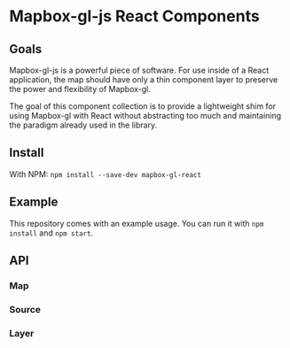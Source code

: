 # Mapbox-gl-js React Components
## Goals
Mapbox-gl-js is a powerful piece of software. For use inside of a React application, the map should have only a thin component layer to preserve the power and flexibility of Mapbox-gl.

The goal of this component collection is to provide a lightweight shim for using Mapbox-gl with React without abstracting too much and maintaining the paradigm already used in the library.

## Install

With NPM:
`npm install --save-dev mapbox-gl-react`

## Example

This repository comes with an example usage. You can run it with `npm install` and
`npm start`.

## API
### Map
### Source
### Layer

